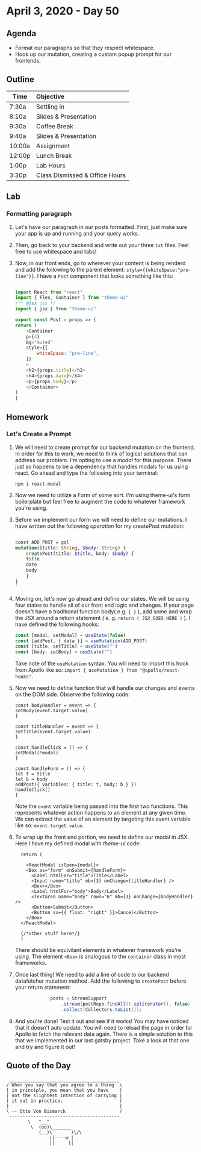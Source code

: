 # April 3, 2020 - Day 50


## Agenda

- Format our paragraphs so that they respect whitespace. 
- Hook up our mutation, creating a custom popup prompt for our frontends. 



## Outline

| Time   | Objective                        |
| -------|:---------------------------------|
| 7:30a  | Settling in                      |
| 8:10a  | Slides & Presentation            |
| 9:30a  | Coffee Break                     |
| 9:40a  | Slides & Presentation            |
| 10:00a | Assignment                       |
| 12:00p | Lunch Break                      |
| 1:00p  | Lab Hours                        |
| 3:30p  | Class Dismissed & Office Hours   |


## Lab

### Formatting paragraph

1. Let's have our paragraph in our posts formatted. First, just make sure your app is up and running and your query works. 

2. Then, go back to your backend and write out your three `txt` files. Feel free to use whitespace and tabs!

3. Now, in our front ends, go to wherever your content is being renderd and add the following to the parent element: `style={{whiteSpace:"pre-line"}}`. I have a `Post` component that looks something like this: 

    ```JavaScript

    import React from "react"
    import { Flex, Container } from "theme-ui"
    /** @jsx jsx */
    import { jsx } from "theme-ui"

    export const Post = props => {
    return (
        <Container
        p={4}
        bg="muted"
        style={{
            whiteSpace: "pre-line",
        }}
        >
        <h2>{props.title}</h2>
        <h4>{props.date}</h4>
        <p>{props.body}</p>
        </Container>
    )
    }
    ```



## Homework

### Let's Create a Prompt 

1. We will need to create prompt for our backend mutation on the frontend. In order for this to work, we need to think of logical solutions that can address our problem. I'm opting to use a *modal* for this purpose. There just so happens to be a dependency that handles modals for us using react. Go ahead and type the following into your terminal:

    ```Shell
    npm i react-modal
    ```

2. Now we need to utilize a Form of some sort. I'm using theme-ui's form boilerplate but feel free to augment the code to whatever framework you're using. 

3. Before we implement our form we will need to define our mutations. I have written out the following *operation* for my createPost mutation:

    ```GraphQL

    const ADD_POST = gql`
    mutation($title: String, $body: String) {
        createPost(title: $title, body: $body) {
        title
        date
        body
        }
    }
    `
    ```

4. Moving on, let's now go ahead and define our states. We will be using four states to handle all of our front end logic and changes. If your page doesn't have a traditional function body( e.g. `{ }` ), add some and wrap the JSX around a return statement ( e. g. `return ( JSX_GOES_HERE )` ). I have defined the following hooks:

    ```JavaScript
    const [modal, setModal] = useState(false)
    const [addPost, { data }] = useMutation(ADD_POST)
    const [title, setTitle] = useState("")
    const [body, setBody] = useState("")
    ```

    Take note of the `useMutation` syntax. You will need to import this hook from Apollo like so: `import { useMutation } from "@apollo/react-hooks"`.

5. Now we need to define function that will handle our changes and events on the DOM side. Observe the following code:

    ```JSX
    const bodyHandler = event => {
    setBody(event.target.value)
    }

    const titleHandler = event => {
    setTitle(event.target.value)
    }

    const handleClick = () => {
    setModal(!modal)
    }

    const handleForm = () => {
    let t = title
    let b = body
    addPost({ variables: { title: t, body: b } })
    handleClick()
    }
    ```

    Note the `event` variable being passed into the first two functions. This represents whatever action happens to an element at any given time. We can extract the value of an element by targeting this event variable like so: `event.target.value`. 

6. To wrap up the front end portion, we need to define our modal in JSX. Here I have my defined modal with *theme-ui* code:

    ```JSX
      return (

        <ReactModal isOpen={modal}>
        <Box as="form" onSubmit={handleForm}>
          <Label htmlFor="title">Title</Label>
          <Input name="title" mb={3} onChange={titleHandler} />
          <Box></Box>
          <Label htmlFor="body">Body</Label>
          <Textarea name="body" rows="6" mb={3} onChange={bodyHandler} />
          <Button>Submit</Button>
          <Button sx={{ float: "right" }}>Cancel</Button>
        </Box>
      </ReactModal>

      {/*other stuff here*/}
      )
    ```

    There should be equivilant elements in whatever framework you're using. The element `<Box>` is analogous to the `container` class in most frameworks.  

7. Once last thing! We need to add a line of code to our backend datafetcher mutation method. Add the following to `createPost` before your return statement: 

   ```Java
                posts = StreamSupport
                    .stream(postRepo.findAll().spliterator(), false)
                    .collect(Collectors.toList());
   ```

8. And you're done! Test it out and see if it works! You may have noticed that it doesn't auto update. You will need to reload the page in order for Apollo to fetch the relevant data again. There is a simple solution to this that we implemented in our last gatsby project. Take a look at that one and try and figure it out!

## Quote of the Day 
```
 _________________________________________
/ When you say that you agree to a thing  \
| in principle, you mean that you have    |
| not the slightest intention of carrying |
| it out in practice.                     |
|                                         |
\ -- Otto Von Bismarck                    /
 -----------------------------------------
        \   ^__^
         \  (oo)\_______
            (__)\       )\/\
                ||----w |
                ||     ||

```
